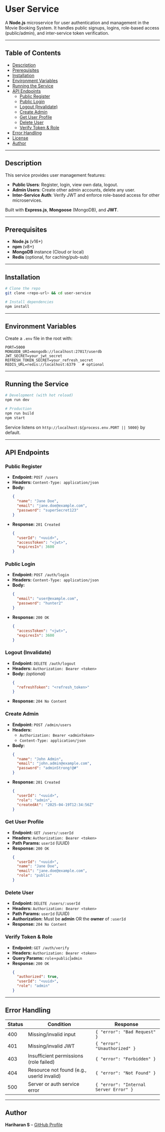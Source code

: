 # User Service

A **Node.js** microservice for user authentication and management in the Movie Booking System. It handles public signups, logins, role-based access (public/admin), and inter-service token verification.

---

## Table of Contents

- [Description](#description)
- [Prerequisites](#prerequisites)
- [Installation](#installation)
- [Environment Variables](#environment-variables)
- [Running the Service](#running-the-service)
- [API Endpoints](#api-endpoints)
  - [Public Register](#public-register)
  - [Public Login](#public-login)
  - [Logout (Invalidate)](#logout-invalidate)
  - [Create Admin](#create-admin)
  - [Get User Profile](#get-user-profile)
  - [Delete User](#delete-user)
  - [Verify Token & Role](#verify-token--role)
- [Error Handling](#error-handling)
- [License](#license)
- [Author](#author)

---

## Description

This service provides user management features:

- **Public Users**: Register, login, view own data, logout.
- **Admin Users**: Create other admin accounts, delete any user.
- **Inter-Service Auth**: Verify JWT and enforce role-based access for other microservices.

Built with **Express.js**, **Mongoose** (MongoDB), and **JWT**.

---

## Prerequisites

- **Node.js** (v16+)
- **npm** (v8+)
- **MongoDB** instance (Cloud or local)
- **Redis** (optional, for caching/pub-sub)

---

## Installation

```bash
# Clone the repo
git clone <repo-url> && cd user-service

# Install dependencies
npm install
```

---

## Environment Variables

Create a `.env` file in the root with:

```dotenv
PORT=5000
MONGODB_URI=mongodb://localhost:27017/userdb
JWT_SECRET=your_jwt_secret
REFRESH_TOKEN_SECRET=your_refresh_secret
REDIS_URL=redis://localhost:6379   # optional
```

---

## Running the Service

```bash
# Development (with hot reload)
npm run dev

# Production
npm run build
npm start
```

Service listens on `http://localhost:${process.env.PORT || 5000}` by default.

---

## API Endpoints

### Public Register

- **Endpoint:** `POST /users`
- **Headers:** `Content-Type: application/json`
- **Body:**
  ```json
  {
    "name": "Jane Doe",
    "email": "jane.doe@example.com",
    "password": "superSecret123"
  }
  ```
- **Response:** `201 Created`
  ```json
  {
    "userId": "<uuid>",
    "accessToken": "<jwt>",
    "expiresIn": 3600
  }
  ```

### Public Login

- **Endpoint:** `POST /auth/login`
- **Headers:** `Content-Type: application/json`
- **Body:**
  ```json
  {
    "email": "user@example.com",
    "password": "hunter2"
  }
  ```
- **Response:** `200 OK`
  ```json
  {
    "accessToken": "<jwt>",
    "expiresIn": 3600
  }
  ```

### Logout (Invalidate)

- **Endpoint:** `DELETE /auth/logout`
- **Headers:** `Authorization: Bearer <token>`
- **Body:** *(optional)*
  ```json
  {
    "refreshToken": "<refresh_token>"
  }
  ```
- **Response:** `204 No Content`

### Create Admin

- **Endpoint:** `POST /admin/users`
- **Headers:**
  - `Authorization: Bearer <adminToken>`
  - `Content-Type: application/json`
- **Body:**
  ```json
  {
    "name": "John Admin",
    "email": "john.admin@example.com",
    "password": "adminStrong!@#"
  }
  ```
- **Response:** `201 Created`
  ```json
  {
    "userId": "<uuid>",
    "role": "admin",
    "createdAt": "2025-04-19T12:34:56Z"
  }
  ```

### Get User Profile

- **Endpoint:** `GET /users/:userId`
- **Headers:** `Authorization: Bearer <token>`
- **Path Params:** `userId` (UUID)
- **Response:** `200 OK`
  ```json
  {
    "userId": "<uuid>",
    "name": "Jane Doe",
    "email": "jane.doe@example.com",
    "role": "public"
  }
  ```

### Delete User

- **Endpoint:** `DELETE /users/:userId`
- **Headers:** `Authorization: Bearer <token>`
- **Path Params:** `userId` (UUID)
- **Authorization:** Must be **admin** OR the **owner** of `:userId`
- **Response:** `204 No Content`

### Verify Token & Role

- **Endpoint:** `GET /auth/verify`
- **Headers:** `Authorization: Bearer <token>`
- **Query Params:** `role`=`public`|`admin`
- **Response:** `200 OK`
  ```json
  {
    "authorized": true,
    "userId": "<uuid>",
    "role": "admin"
  }
  ```

---

## Error Handling

| Status | Condition                               | Response                         |
|--------|-----------------------------------------|----------------------------------|
| 400    | Missing/invalid input                   | `{ "error": "Bad Request" }` |
| 401    | Missing/invalid JWT                     | `{ "error": "Unauthorized" }`|
| 403    | Insufficient permissions (role failed)  | `{ "error": "Forbidden" }`   |
| 404    | Resource not found (e.g., userId invalid)| `{ "error": "Not Found" }`   |
| 500    | Server or auth service error            | `{ "error": "Internal Server Error" }` |

---

## Author

**Hariharan S** – [GitHub Profile](https://github.com/2024tm93116-hariharan)

